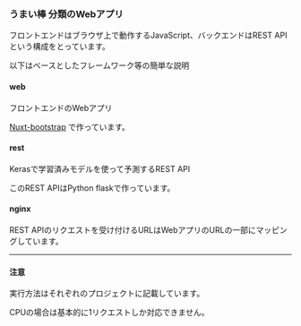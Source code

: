 ### うまい棒 分類のWebアプリ

フロントエンドはブラウザ上で動作するJavaScript、バックエンドはREST APIという構成をとっています。

以下はベースとしたフレームワーク等の簡単な説明

#### web

フロントエンドのWebアプリ

[Nuxt-bootstrap](https://bootstrap-vue.js.org/docs/) で作っています。

#### rest

Kerasで学習済みモデルを使って予測するREST API

このREST APIはPython flaskで作っています。

#### nginx

REST APIのリクエストを受け付けるURLはWebアプリのURLの一部にマッピングしています。

----

#### 注意

実行方法はそれぞれのプロジェクトに記載しています。

CPUの場合は基本的に1リクエストしか対応できません。
